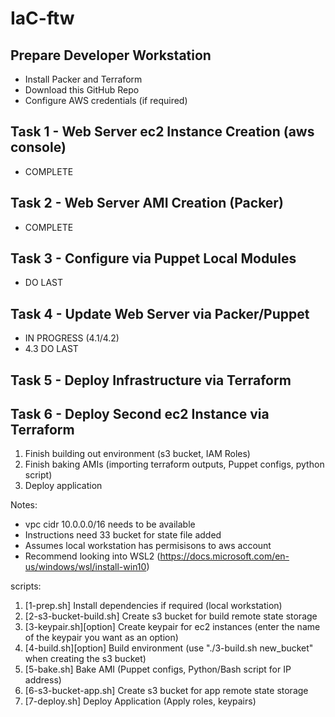 # IaC-ftw

## Prepare Developer Workstation
- Install Packer and Terraform
- Download this GitHub Repo
- Configure AWS credentials (if required)
## Task 1 - Web Server ec2 Instance Creation (aws console)
- COMPLETE
## Task 2 - Web Server AMI Creation (Packer)
- COMPLETE
## Task 3 - Configure via Puppet Local Modules
- DO LAST
## Task 4 - Update Web Server via Packer/Puppet
- IN PROGRESS (4.1/4.2)
- 4.3 DO LAST
## Task 5 - Deploy Infrastructure via Terraform
## Task 6 - Deploy Second ec2 Instance via Terraform

1. Finish building out environment (s3 bucket, IAM Roles)
2. Finish baking AMIs (importing terraform outputs, Puppet configs, python script)
3. Deploy application

Notes:
- vpc cidr 10.0.0.0/16 needs to be available
- Instructions need 33 bucket for state file added
- Assumes local workstation has permisisons to aws account
- Recommend looking into WSL2 (https://docs.microsoft.com/en-us/windows/wsl/install-win10)

scripts:
1. [1-prep.sh] Install dependencies if required (local workstation)
2. [2-s3-bucket-build.sh] Create s3 bucket for build remote state storage
3. [3-keypair.sh][option] Create keypair for ec2 instances (enter the name of the keypair you want as an option)
4. [4-build.sh][option] Build environment (use "./3-build.sh new_bucket" when creating the s3 bucket)
5. [5-bake.sh] Bake AMI (Puppet configs, Python/Bash script for IP address)
6. [6-s3-bucket-app.sh] Create s3 bucket for app remote state storage
7. [7-deploy.sh] Deploy Application (Apply roles, keypairs)